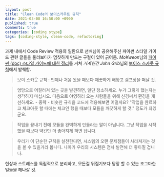 ```yaml
---
layout: post
title: "Clean Code의 보이스카우트 규칙"
date: 2021-03-08 16:50:00 +0900
published: true
comments: true
categories: [coding stype]
tags: [coding-style, clean-code, refactoring]
---
```


과제 내에서 Code Review 적용의 일환으로 선배님이 공유해주신 파이썬 스타일 가이드 관련 글들을 둘러보다가 멈칫하게 만드는 구절이 있어 긁어둠. *MoKweon*님의 [파이썬 (doc) 스타일 가이드에 대한 정리](https://medium.com/@kkweon/%ED%8C%8C%EC%9D%B4%EC%8D%AC-doc-%EC%8A%A4%ED%83%80%EC%9D%BC-%EA%B0%80%EC%9D%B4%EB%93%9C%EC%97%90-%EB%8C%80%ED%95%9C-%EC%A0%95%EB%A6%AC-b6d27cd0a27c)를 거쳐 *기계인간 John Grib*님의 [보이스 스카웃 규칙](https://johngrib.github.io/wiki/Boy-Scout-Rule/)에서 발췌함.

> 보이 스카웃 규칙 : 언제나 처음 왔을 때보다 깨끗하게 해놓고 캠프장을 떠날 것.

> 엉망으로 어질러져 있는 곳을 발견하면, 일단 청소하세요. 누가 그렇게 했는지는 생각하지 마십시오. 다음으로 야영하러 오는 사람들을 위해 신경써서 환경을 개선하세요. - 중략 - 비슷한 규칙을 코드에 적용해보면 어떨까요? "작업을 완료하고 체크아웃 할 때에는 체크인 했을 때보다 모듈을 깨끗하게 할 것." 정도가 되겠군요.

> 작업을 끝내기 전에 모듈을 완벽하게 만들라는 말이 아닙니다. 그냥 작업을 시작했을 때보다 약간만 더 좋아지게 하면 됩니다.

> 우리가 이 단순한 규칙을 실천한다면, 시스템의 오랜 문제점들이 사라져가는 것을 볼 수 있을거라 봅니다. 나아가 우리의 시스템은 점차 발전해 더 좋아질 겁니다.

현상과 스트레스를 독립적으로 분리하고, 모든걸 뒤집기보다 당장 할 수 있는 조그마한 일들을 해나갈 것.
